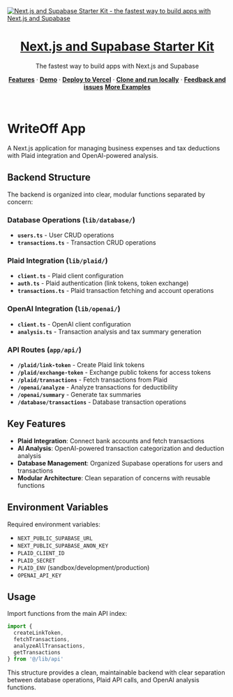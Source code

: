 <a href="https://demo-nextjs-with-supabase.vercel.app/">
  <img alt="Next.js and Supabase Starter Kit - the fastest way to build apps with Next.js and Supabase" src="https://demo-nextjs-with-supabase.vercel.app/opengraph-image.png">
  <h1 align="center">Next.js and Supabase Starter Kit</h1>
</a>

<p align="center">
 The fastest way to build apps with Next.js and Supabase
</p>

<p align="center">
  <a href="#features"><strong>Features</strong></a> ·
  <a href="#demo"><strong>Demo</strong></a> ·
  <a href="#deploy-to-vercel"><strong>Deploy to Vercel</strong></a> ·
  <a href="#clone-and-run-locally"><strong>Clone and run locally</strong></a> ·
  <a href="#feedback-and-issues"><strong>Feedback and issues</strong></a>
  <a href="#more-supabase-examples"><strong>More Examples</strong></a>
</p>
<br/>

# WriteOff App

A Next.js application for managing business expenses and tax deductions with Plaid integration and OpenAI-powered analysis.

## Backend Structure

The backend is organized into clear, modular functions separated by concern:

### Database Operations (`lib/database/`)
- **`users.ts`** - User CRUD operations
- **`transactions.ts`** - Transaction CRUD operations

### Plaid Integration (`lib/plaid/`)
- **`client.ts`** - Plaid client configuration
- **`auth.ts`** - Plaid authentication (link tokens, token exchange)
- **`transactions.ts`** - Plaid transaction fetching and account operations

### OpenAI Integration (`lib/openai/`)
- **`client.ts`** - OpenAI client configuration
- **`analysis.ts`** - Transaction analysis and tax summary generation

### API Routes (`app/api/`)
- **`/plaid/link-token`** - Create Plaid link tokens
- **`/plaid/exchange-token`** - Exchange public tokens for access tokens
- **`/plaid/transactions`** - Fetch transactions from Plaid
- **`/openai/analyze`** - Analyze transactions for deductibility
- **`/openai/summary`** - Generate tax summaries
- **`/database/transactions`** - Database transaction operations

## Key Features

- **Plaid Integration**: Connect bank accounts and fetch transactions
- **AI Analysis**: OpenAI-powered transaction categorization and deduction analysis
- **Database Management**: Organized Supabase operations for users and transactions
- **Modular Architecture**: Clean separation of concerns with reusable functions

## Environment Variables

Required environment variables:
- `NEXT_PUBLIC_SUPABASE_URL`
- `NEXT_PUBLIC_SUPABASE_ANON_KEY`
- `PLAID_CLIENT_ID`
- `PLAID_SECRET`
- `PLAID_ENV` (sandbox/development/production)
- `OPENAI_API_KEY`

## Usage

Import functions from the main API index:
```typescript
import { 
  createLinkToken, 
  fetchTransactions, 
  analyzeAllTransactions,
  getTransactions 
} from '@/lib/api'
```

This structure provides a clean, maintainable backend with clear separation between database operations, Plaid API calls, and OpenAI analysis functions.
